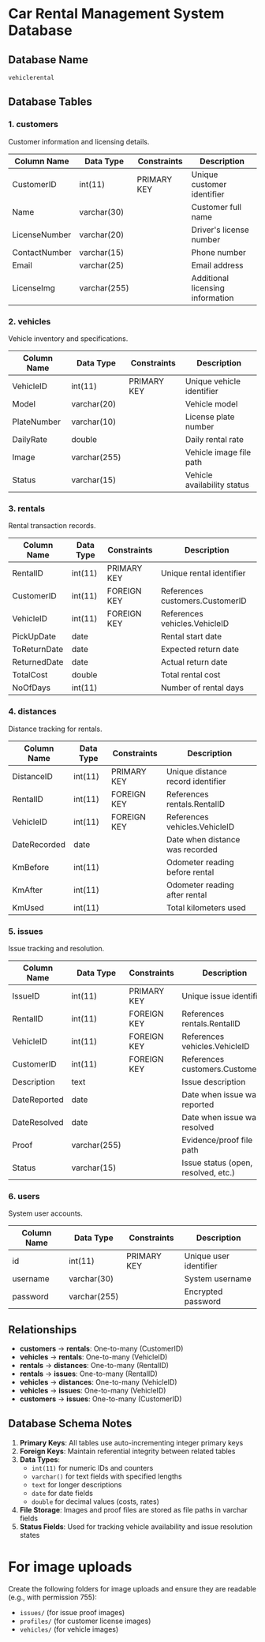# Car Rental Management System Database

## Database Name
`vehiclerental`

## Database Tables

### 1. customers
Customer information and licensing details.

| Column Name | Data Type | Constraints | Description |
|-------------|-----------|-------------|-------------|
| CustomerID | int(11) | PRIMARY KEY | Unique customer identifier |
| Name | varchar(30) | | Customer full name |
| LicenseNumber | varchar(20) | | Driver's license number |
| ContactNumber | varchar(15) | | Phone number |
| Email | varchar(25) | | Email address |
| LicenseImg | varchar(255) | | Additional licensing information |

### 2. vehicles
Vehicle inventory and specifications.

| Column Name | Data Type | Constraints | Description |
|-------------|-----------|-------------|-------------|
| VehicleID | int(11) | PRIMARY KEY | Unique vehicle identifier |
| Model | varchar(20) | | Vehicle model |
| PlateNumber | varchar(10) | | License plate number |
| DailyRate | double | | Daily rental rate |
| Image | varchar(255) | | Vehicle image file path |
| Status | varchar(15) | | Vehicle availability status |

### 3. rentals
Rental transaction records.

| Column Name | Data Type | Constraints | Description |
|-------------|-----------|-------------|-------------|
| RentalID | int(11) | PRIMARY KEY | Unique rental identifier |
| CustomerID | int(11) | FOREIGN KEY | References customers.CustomerID |
| VehicleID | int(11) | FOREIGN KEY | References vehicles.VehicleID |
| PickUpDate | date | | Rental start date |
| ToReturnDate | date | | Expected return date |
| ReturnedDate | date | | Actual return date |
| TotalCost | double | | Total rental cost |
| NoOfDays | int(11) | | Number of rental days |

### 4. distances
Distance tracking for rentals.

| Column Name | Data Type | Constraints | Description |
|-------------|-----------|-------------|-------------|
| DistanceID | int(11) | PRIMARY KEY | Unique distance record identifier |
| RentalID | int(11) | FOREIGN KEY | References rentals.RentalID |
| VehicleID | int(11) | FOREIGN KEY | References vehicles.VehicleID |
| DateRecorded | date | | Date when distance was recorded |
| KmBefore | int(11) | | Odometer reading before rental |
| KmAfter | int(11) | | Odometer reading after rental |
| KmUsed | int(11) | | Total kilometers used |

### 5. issues
Issue tracking and resolution.

| Column Name | Data Type | Constraints | Description |
|-------------|-----------|-------------|-------------|
| IssueID | int(11) | PRIMARY KEY | Unique issue identifier |
| RentalID | int(11) | FOREIGN KEY | References rentals.RentalID |
| VehicleID | int(11) | FOREIGN KEY | References vehicles.VehicleID |
| CustomerID | int(11) | FOREIGN KEY | References customers.CustomerID |
| Description | text | | Issue description |
| DateReported | date | | Date when issue was reported |
| DateResolved | date | | Date when issue was resolved |
| Proof | varchar(255) | | Evidence/proof file path |
| Status | varchar(15) | | Issue status (open, resolved, etc.) |

### 6. users
System user accounts.

| Column Name | Data Type | Constraints | Description |
|-------------|-----------|-------------|-------------|
| id | int(11) | PRIMARY KEY | Unique user identifier |
| username | varchar(30) | | System username |
| password | varchar(255) | | Encrypted password |

## Relationships

- **customers** → **rentals**: One-to-many (CustomerID)
- **vehicles** → **rentals**: One-to-many (VehicleID)
- **rentals** → **distances**: One-to-many (RentalID)
- **rentals** → **issues**: One-to-many (RentalID)
- **vehicles** → **distances**: One-to-many (VehicleID)
- **vehicles** → **issues**: One-to-many (VehicleID)
- **customers** → **issues**: One-to-many (CustomerID)

## Database Schema Notes

1. **Primary Keys**: All tables use auto-incrementing integer primary keys
2. **Foreign Keys**: Maintain referential integrity between related tables
3. **Data Types**: 
   - `int(11)` for numeric IDs and counters
   - `varchar()` for text fields with specified lengths
   - `text` for longer descriptions
   - `date` for date fields
   - `double` for decimal values (costs, rates)
4. **File Storage**: Images and proof files are stored as file paths in varchar fields
5. **Status Fields**: Used for tracking vehicle availability and issue resolution states

# For image uploads
Create the following folders for image uploads and ensure they are readable (e.g., with permission 755):

- `issues/`  (for issue proof images)
- `profiles/` (for customer license images)
- `vehicles/` (for vehicle images)